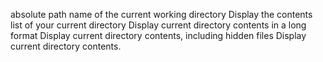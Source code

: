 absolute path name of the current working directory
Display the contents list of your current directory
Display current directory contents in a long format
Display current directory contents, including hidden files
Display current directory contents.

